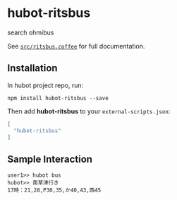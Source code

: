 # hubot-ritsbus

search ohmibus

See [`src/ritsbus.coffee`](src/ritsbus.coffee) for full documentation.

## Installation

In hubot project repo, run:

`npm install hubot-ritsbus --save`

Then add **hubot-ritsbus** to your `external-scripts.json`:

```json
[
  "hubot-ritsbus"
]
```

## Sample Interaction

```
user1>> hubot bus
hubot>> 南草津行き
17時：21,28,P30,35,か40,43,西45
```

